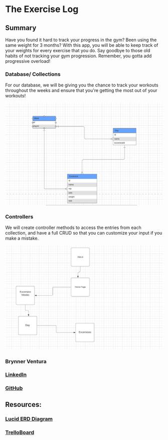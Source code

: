 # The Exercise Log

## Summary
Have you found it hard to track your progress in the gym? Been using the same weight for 3 months? With this app, you will be able to keep track of your weights for every exercise that you do. Say goodbye to those old habits of not tracking your gym progression. Remember, you gotta add progressive overload!

### Database/ Collections

For our database, we will be giving you the chance to track your workouts throughout the weeks and ensure that you're getting the most out of your workouts!


<img src = "images/backendPicture.png" >

### Controllers

We will create controller methods to access the entries from each collection, and have a full CRUD so that you can customize your input if you make a mistake.

<img src = "images/frontendPicture.png" >


### Brynner Ventura

### [LinkedIn](https://www.linkedin.com/in/brynner-ventura/)
### [GitHub](https://github.com/Brynner03)

## Resources:

### [Lucid ERD Diagram](https://lucid.app/lucidchart/a301fffe-ecaa-4a94-988f-6e1dff45c9bc/edit?page=0_0&invitationId=inv_b387f918-8b19-4cd0-a276-69090221767a#)
### [TrelloBoard](https://trello.com/b/gOOcQYeG/excersice-trello-board)

